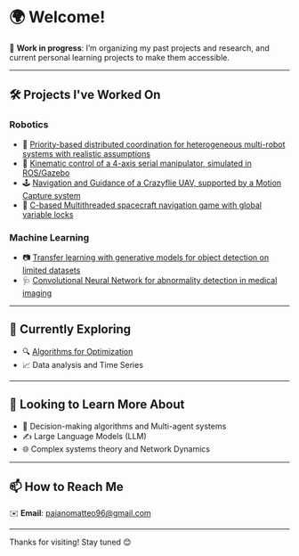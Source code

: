 # 🌍 Welcome!

🚧 **Work in progress**: I’m organizing my past projects and research, and current personal learning projects to make them accessible.

---

## 🛠️ Projects I've Worked On

### Robotics

- 🤖 [Priority-based distributed coordination for heterogeneous multi-robot systems with realistic assumptions](https://github.com/miche-sr/SRD--github)
- 🦾 [Kinematic control of a 4-axis serial manipulator, simulated in ROS/Gazebo](https://github.com/Naidala/4-axis-arm)
- 🕹️ [Navigation and Guidance of a Crazyflie UAV, supported by a Motion Capture system](https://github.com/slim71/CrazyFlie-SdGN)
- 🚀 [C-based Multithreaded spacecraft navigation game with global variable locks](https://github.com/Naidala/RealTimeLEM)

### Machine Learning

- 📷 [Transfer learning with generative models for object detection on limited datasets](https://github.com/trianam/qmlAuv)
- 🩺 [Convolutional Neural Network for abnormality detection in medical imaging](https://github.com/Naidala/CNN_medical_imaging)

---

## 🌱 Currently Exploring

- 🔍 [Algorithms for Optimization](https://github.com/Naidala/OptimizationExercises)
- 📈 Data analysis and Time Series

---

## 🔭 Looking to Learn More About

- 🧠 Decision-making algorithms and Multi-agent systems
- ✍ Large Language Models (LLM)
- 🌐 Complex systems theory and Network Dynamics

---

## 📫 How to Reach Me

✉️ **Email**: paianomatteo96@gmail.com

---

Thanks for visiting! Stay tuned 😊
